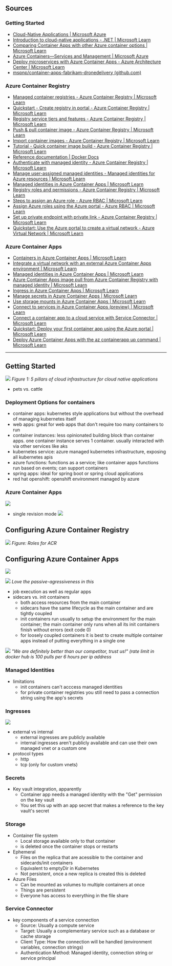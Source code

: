 ## Sources
### Getting Started
- [Cloud-Native Applications | Microsoft Azure](https://azure.microsoft.com/en-us/solutions/cloud-native-apps/)
- [Introduction to cloud-native applications - .NET | Microsoft Learn](https://learn.microsoft.com/en-us/dotnet/architecture/cloud-native/introduction)
- [Comparing Container Apps with other Azure container options | Microsoft Learn](https://learn.microsoft.com/en-us/azure/container-apps/compare-options)
- [Azure Containers—Services and Management | Microsoft Azure](https://azure.microsoft.com/en-us/products/category/containers/)
- [Deploy microservices with Azure Container Apps - Azure Architecture Center | Microsoft Learn](https://learn.microsoft.com/en-us/azure/architecture/example-scenario/serverless/microservices-with-container-apps)
- [mspnp/container-apps-fabrikam-dronedelivery (github.com)](https://github.com/mspnp/container-apps-fabrikam-dronedelivery#expected-results)
### Azure Container Registry
- [Managed container registries - Azure Container Registry | Microsoft Learn](https://learn.microsoft.com/en-us/azure/container-registry/container-registry-intro)
- [Quickstart - Create registry in portal - Azure Container Registry | Microsoft Learn](https://learn.microsoft.com/en-us/azure/container-registry/container-registry-get-started-portal?tabs=azure-cli)
- [Registry service tiers and features - Azure Container Registry | Microsoft Learn](https://learn.microsoft.com/en-us/azure/container-registry/container-registry-skus)
- [Push & pull container image - Azure Container Registry | Microsoft Learn](https://learn.microsoft.com/en-us/azure/container-registry/container-registry-get-started-docker-cli?tabs=azure-cli)
- [Import container images - Azure Container Registry | Microsoft Learn](https://learn.microsoft.com/en-us/azure/container-registry/container-registry-import-images?tabs=azure-cli)
- [Tutorial - Quick container image build - Azure Container Registry | Microsoft Learn](https://learn.microsoft.com/en-us/azure/container-registry/container-registry-tutorial-quick-task)
- [Reference documentation | Docker Docs](https://docs.docker.com/reference/)
- [Authenticate with managed identity - Azure Container Registry | Microsoft Learn](https://learn.microsoft.com/en-us/azure/container-registry/container-registry-authentication-managed-identity?tabs=azure-cli)
- [Manage user-assigned managed identities - Managed identities for Azure resources | Microsoft Learn](https://learn.microsoft.com/en-us/entra/identity/managed-identities-azure-resources/how-manage-user-assigned-managed-identities?pivots=identity-mi-methods-azp)
- [Managed identities in Azure Container Apps | Microsoft Learn](https://learn.microsoft.com/en-us/azure/container-apps/managed-identity?tabs=portal%2Cdotnet)
- [Registry roles and permissions - Azure Container Registry | Microsoft Learn](https://learn.microsoft.com/en-us/azure/container-registry/container-registry-roles?tabs=azure-cli)
- [Steps to assign an Azure role - Azure RBAC | Microsoft Learn](https://learn.microsoft.com/en-us/azure/role-based-access-control/role-assignments-steps)
- [Assign Azure roles using the Azure portal - Azure RBAC | Microsoft Learn](https://learn.microsoft.com/en-us/azure/role-based-access-control/role-assignments-portal?tabs=delegate-condition)
- [Set up private endpoint with private link - Azure Container Registry | Microsoft Learn](https://learn.microsoft.com/en-us/azure/container-registry/container-registry-private-link)
- [Quickstart: Use the Azure portal to create a virtual network - Azure Virtual Network | Microsoft Learn](https://learn.microsoft.com/en-us/azure/virtual-network/quick-create-portal)
### Azure Container Apps
- [Containers in Azure Container Apps | Microsoft Learn](https://learn.microsoft.com/en-us/azure/container-apps/containers)
- [Integrate a virtual network with an external Azure Container Apps environment | Microsoft Learn](https://learn.microsoft.com/en-us/azure/container-apps/vnet-custom?tabs=bash%2Cazure-cli&pivots=azure-portal)
- [Managed identities in Azure Container Apps | Microsoft Learn](https://learn.microsoft.com/en-us/azure/container-apps/managed-identity?tabs=portal%2Cdotnet)
- [Azure Container Apps image pull from Azure Container Registry with managed identity | Microsoft Learn](https://learn.microsoft.com/en-us/azure/container-apps/managed-identity-image-pull?tabs=azure-cli&pivots=azure-portal)
- [Ingress in Azure Container Apps | Microsoft Learn](https://learn.microsoft.com/en-us/azure/container-apps/ingress-overview)
- [Manage secrets in Azure Container Apps | Microsoft Learn](https://learn.microsoft.com/en-us/azure/container-apps/manage-secrets?tabs=azure-portal)
- [Use storage mounts in Azure Container Apps | Microsoft Learn](https://learn.microsoft.com/en-us/azure/container-apps/storage-mounts?pivots=azure-cli)
- [Connect to services in Azure Container Apps (preview) | Microsoft Learn](https://learn.microsoft.com/en-us/azure/container-apps/services)
- [Connect a container app to a cloud service with Service Connector | Microsoft Learn](https://learn.microsoft.com/en-us/azure/container-apps/service-connector?tabs=azure-portal)
- [Quickstart: Deploy your first container app using the Azure portal | Microsoft Learn](https://learn.microsoft.com/en-us/azure/container-apps/quickstart-portal)
- [Deploy Azure Container Apps with the az containerapp up command | Microsoft Learn](https://learn.microsoft.com/en-us/azure/container-apps/containerapp-up)

---
## Getting Started
![](media/Pasted%20image%2020240128111413.png)
*Figure 1: 5 pillars of cloud infrastructure for cloud native applications*
- pets vs. cattle
### Deployment Options for containers
- container apps: kubernetes style applications but without the overhead of managing kubernetes itself
- web apps: great for web apps that don't require too many containers to run
- container instances: less opinionated building block than container apps. one container instance serves 1 container. usually interacted with via other services like aks
- kubernetes service: azure managed kubernetes infrastructure, exposing all kubernetes apis
- azure functions: functions as a service; like container apps functions run based on events; can support containers
- spring apps: ideal for spring boot or spring cloud applications
- red hat openshift: openshift environment managed by azure
### Azure Container Apps
![](media/Pasted%20image%2020240128112608.png)
- single revision mode
![](media/Pasted%20image%2020240128113025.png)

## Configuring Azure Container Registry
![](media/Pasted%20image%2020240128120040.png)
*Figure: Roles for ACR*
## Configuring Azure Container Apps
![](media/Pasted%20image%2020240128125131.png)

![](media/Pasted%20image%2020240128125335.png)
*Love the passive-agressiveness in this*

- job execution as well as regular apps
- sidecars vs. init containers
	- both access resources from the main container
	- sidecars have the same lifecycle as the main container and are tightly coupled
	- init containers run usually to setup the environment for the main container; the main container only runs when all its init containers finish without errors (exit code 0)
	- for loosely coupled containers it is best to create multiple container apps instead of putting everything in a single one

![](media/Pasted%20image%2020240128130834.png)
*"We are definitely better than our competitor, trust us!" (rate limit in docker hub is 100 pulls per 6 hours per ip address*
### Managed Identities
- limitations
	- init containers can't acccess managed identities
	- for private container registries you still need to pass a connection string using the app's secrets
### Ingresses
![](media/Pasted%20image%2020240128132527.png)
- external vs internal
	- external ingresses are publicly available
	- internal ingresses aren't publicly available and can use their own managed vnet or a custom one
- protocol types
	- http
	- tcp (only for custom vnets)
### Secrets
- Key vault integration, apparently
	- Container app needs a managed identity with the "Get" permission on the key vault
	- You set this up with an app secret that makes a reference to the key vault's secret
### Storage
- Container file system
	- Local storage available only to that container
	- is deleted once the container stops or restarts
- Ephemeral
	- Files on the replica that are acessible to the container and sidecards/init containers
	- Equivalent to emptyDir in Kubernetes
	- Not persistent, once a new replica is created this is deleted
- Azure Files
	- Can be mounted as volumes to multiple containers at once
	- Things are persistent
	- Everyone has access to everything in the file share
### Service Connector
- key components of a service connection
	- Source: Usually a compute service
	- Target: Usually a complementary service such as a database or cache storage
	- Client Type: How the connection will be handled (environment variables, connection strings)
	- Authentication Method: Managed identity, connection string or service principal